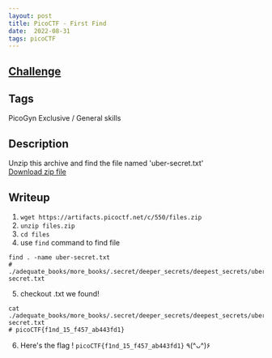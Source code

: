 ```yaml
---
layout: post
title: PicoCTF - First Find
date:  2022-08-31
tags: picoCTF
---
```


## [Challenge](https://play.picoctf.org/practice/challenge/320?category=5&page=3&solved=0)

## Tags
PicoGyn Exclusive / General skills

## Description
Unzip this archive and find the file named 'uber-secret.txt'<br />
[Download zip file](https://artifacts.picoctf.net/c/550/files.zip)

## Writeup
1. `wget https://artifacts.picoctf.net/c/550/files.zip`
2. `unzip files.zip`
3. `cd files`
4. use `find` command to find file
``` shell
find . -name uber-secret.txt   
# ./adequate_books/more_books/.secret/deeper_secrets/deepest_secrets/uber-secret.txt
```
5. checkout .txt we found!
``` shell
cat ./adequate_books/more_books/.secret/deeper_secrets/deepest_secrets/uber-secret.txt
# picoCTF{f1nd_15_f457_ab443fd1} 
```
6. Here's the flag ! `picoCTF{f1nd_15_f457_ab443fd1}` ٩(^ᴗ^)۶
